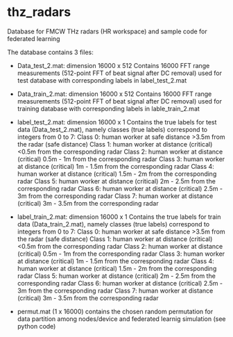 # thz_radars
Database for FMCW THz radars (HR workspace) and sample code for federated learning

The database contains 3 files:

- Data_test_2.mat: dimension 16000 x 512
  Contains 16000 FFT range measurements (512-point FFT of beat signal after DC removal) used for test database with corresponding labels in   label_test_2.mat  

- Data_train_2.mat: dimension 16000 x 512
  Contains 16000 FFT range measurements (512-point FFT of beat signal after DC removal) used for training database with corresponding labels in   lable_train_2.mat

- label_test_2.mat: dimension 16000 x 1
  Contains the true labels for test data (Data_test_2.mat), namely classes (true labels) correspond to integers from 0 to 7: 
  Class 0: human worker at safe distance >3.5m from the radar (safe distance)
  Class 1: human worker at distance (critical) <0.5m from the corresponding radar
  Class 2: human worker at distance (critical) 0.5m - 1m from the corresponding radar
  Class 3: human worker at distance (critical) 1m - 1.5m from the corresponding radar
  Class 4: human worker at distance (critical) 1.5m - 2m from the corresponding radar
  Class 5: human worker at distance (critical) 2m - 2.5m from the corresponding radar
  Class 6: human worker at distance (critical) 2.5m - 3m from the corresponding radar
  Class 7: human worker at distance (critical) 3m - 3.5m from the corresponding radar
  
- label_train_2.mat: dimension 16000 x 1
  Contains the true labels for train data (Data_train_2.mat), namely classes (true labels) correspond to integers from 0 to 7: 
  Class 0: human worker at safe distance >3.5m from the radar (safe distance)
  Class 1: human worker at distance (critical) <0.5m from the corresponding radar
  Class 2: human worker at distance (critical) 0.5m - 1m from the corresponding radar
  Class 3: human worker at distance (critical) 1m - 1.5m from the corresponding radar
  Class 4: human worker at distance (critical) 1.5m - 2m from the corresponding radar
  Class 5: human worker at distance (critical) 2m - 2.5m from the corresponding radar
  Class 6: human worker at distance (critical) 2.5m - 3m from the corresponding radar
  Class 7: human worker at distance (critical) 3m - 3.5m from the corresponding radar  
  
- permut.mat (1 x 16000)
  contains the chosen random permutation for data partition among nodes/device and federated learnig simulation (see python code)
